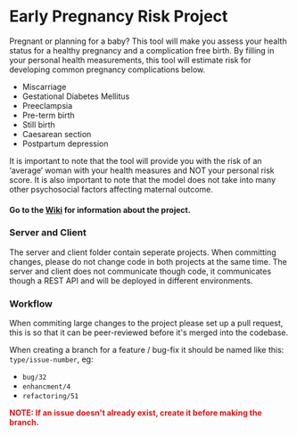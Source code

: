 # Early Pregnancy Risk Project

Pregnant or planning for a baby? This tool will make you assess your health status for a healthy pregnancy and a complication free birth. By filling in your personal health measurements, this tool will estimate risk for developing common pregnancy complications below.

- Miscarriage
- Gestational Diabetes Mellitus
- Preeclampsia
- Pre-term birth
- Still birth
- Caesarean section
- Postpartum depression

It is important to note that the tool will provide you with the risk of an ‘average‘ woman with your health measures and NOT your personal risk score. It is also important to note that the model does not take into many other psychosocial factors affecting maternal outcome.


#### Go to the [Wiki](https://github.com/ThomasStorli/early-pregnancy-risk/wiki) for information about the project.

### Server and  Client
The server and client folder contain seperate projects. When committing changes, please do not change code in both projects at the same time. The server and client does not communicate though code, it communicates though a REST API and will be deployed in different environments.


### Workflow
When commiting large changes to the project please set up a pull request, this is so that it can be peer-reviewed before it's merged into the codebase.

When creating a branch for a feature / bug-fix it should be named like this: `type/issue-number`, eg: 
* `bug/32`
* `enhancment/4`
* `refactoring/51`

<span style="color: #de1414; font-weight: bold">NOTE: If an issue doesn't already exist, create it before making the branch.</span>

